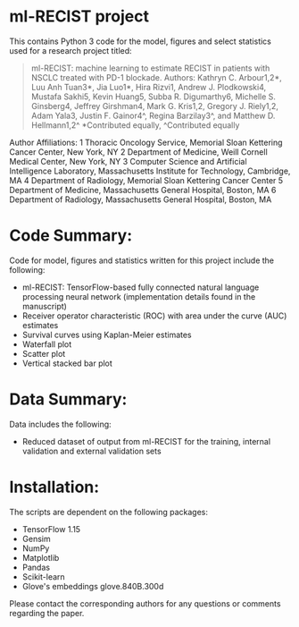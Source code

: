 # ml-RECIST project
This contains Python 3 code for the model, figures and select statistics used for a research project titled:

>ml-RECIST: machine learning to estimate RECIST in patients with NSCLC treated with PD-1 blockade.
>Authors: Kathryn C. Arbour1,2*, Luu Anh Tuan3*, Jia Luo1*, Hira Rizvi1, Andrew J. Plodkowski4, Mustafa Sakhi5, Kevin Huang5, Subba R. Digumarthy6, Michelle S. Ginsberg4, Jeffrey Girshman4, Mark G. Kris1,2, Gregory J. Riely1,2, Adam Yala3, Justin F. Gainor4^, Regina Barzilay3^, and Matthew D. Hellmann1,2^
>*Contributed equally, ^Contributed equally 

Author Affiliations: 
1 Thoracic Oncology Service, Memorial Sloan Kettering Cancer Center, New York, NY
2 Department of Medicine, Weill Cornell Medical Center, New York, NY
3 Computer Science and Artificial Intelligence Laboratory, Massachusetts Institute for Technology, Cambridge, MA
4 Department of Radiology, Memorial Sloan Kettering Cancer Center 
5 Department of Medicine, Massachusetts General Hospital, Boston, MA
6 Department of Radiology, Massachusetts General Hospital, Boston, MA

# Code Summary:
Code for model, figures and statistics written for this project include the following:
* ml-RECIST: TensorFlow-based fully connected natural language processing neural network (implementation details found in the manuscript)
* Receiver operator characteristic (ROC) with area under the curve (AUC) estimates
* Survival curves using Kaplan-Meier estimates
* Waterfall plot
* Scatter plot
* Vertical stacked bar plot

# Data Summary:
Data includes the following:
* Reduced dataset of output from ml-RECIST for the training, internal validation and external validation sets

# Installation:
The scripts are dependent on the following packages:
* TensorFlow 1.15
* Gensim
* NumPy
* Matplotlib
* Pandas
* Scikit-learn
* Glove's embeddings glove.840B.300d

Please contact the corresponding authors for any questions or comments regarding the paper.
